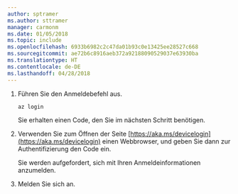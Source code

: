 ```yaml
---
author: sptramer
ms.author: sttramer
manager: carmonm
ms.date: 01/05/2018
ms.topic: include
ms.openlocfilehash: 6933b6982c2c47da01b93c0e13425ee28527c668
ms.sourcegitcommit: ae72b6c8916aeb372a92188090529037e63930ba
ms.translationtype: HT
ms.contentlocale: de-DE
ms.lasthandoff: 04/28/2018
---
```

1. Führen Sie den Anmeldebefehl aus.

    ```azurecli-interactive
    az login
    ```

   Sie erhalten einen Code, den Sie im nächsten Schritt benötigen.

1. Verwenden Sie zum Öffnen der Seite [https://aka.ms/devicelogin](https://aka.ms/devicelogin) einen Webbrowser, und geben Sie dann zur Authentifizierung den Code ein.

    Sie werden aufgefordert, sich mit Ihren Anmeldeinformationen anzumelden.

1. Melden Sie sich an.

